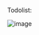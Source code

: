 Todolist:

![image](https://github.com/user-attachments/assets/1c8244e9-723b-4d67-979d-af65de03c2da)



